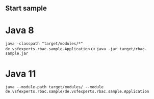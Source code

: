 ## Start sample
# Java 8
`java -classpath "target/modules/*" de.vsfexperts.rbac.sample.Application` or
`java -jar target/rbac-sample.jar` 
# Java 11
`java --module-path target/modules/ --module de.vsfexperts.rbac.sample/de.vsfexperts.rbac.sample.Application`

